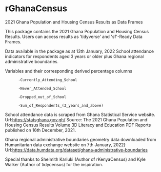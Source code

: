 # rGhanaCensus
2021 Ghana Population and Housing Census Results as Data Frames

This package contains the 2021 Ghana Population and Housing Census Results. Users can access results as 'tidyverse' and 'sf'-Ready Data Frames.

Data available in the package as at 13th January, 2022
School attendance indicators for respondents aged 3 years or older  plus Ghana regional administrative boundaries.

Variables and their corresponding derived percentage columns

          -Currently_Attending_School
          
          -Never_Attended_School
          
          -Dropped_out_of_School
          
          -Sum_of_Respondents_(3_years_and_above)


School attendance data is scraped from Ghana Statistical Service website. Url:https://statsghana.gov.gh/
Source: The 2021 Ghana Population and Housing Census Results Volume 3D Literacy and Education PDF Reports published on 16th December, 2021.

Ghana regional administrative boundaries geometry data downloaded from Humanitarian data exchange website on 7th January, 2022}
Url:https://data.humdata.org/dataset/ghana-administrative-boundaries

Special thanks to Shelmith Kariuki (Author of rKenyaCensus) and Kyle Walker (Author of tidycensus) for the inspiration.
